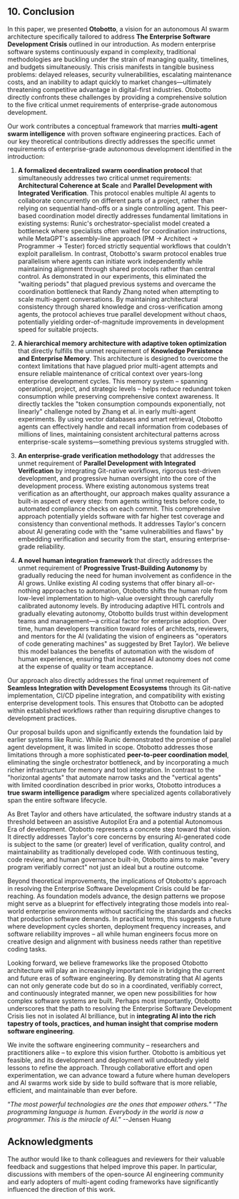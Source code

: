 ## 10. Conclusion

In this paper, we presented **Otobotto**, a vision for an autonomous AI swarm architecture specifically tailored to address **The Enterprise Software Development Crisis** outlined in our introduction. As modern enterprise software systems continuously expand in complexity, traditional methodologies are buckling under the strain of managing quality, timelines, and budgets simultaneously. This crisis manifests in tangible business problems: delayed releases, security vulnerabilities, escalating maintenance costs, and an inability to adapt quickly to market changes—ultimately threatening competitive advantage in digital-first industries. Otobotto directly confronts these challenges by providing a comprehensive solution to the five critical unmet requirements of enterprise-grade autonomous development.

Our work contributes a conceptual framework that marries **multi-agent swarm intelligence** with proven software engineering practices. Each of our key theoretical contributions directly addresses the specific unmet requirements of enterprise-grade autonomous development identified in the introduction:

1. **A formalized decentralized swarm coordination protocol** that simultaneously addresses two critical unmet requirements: **Architectural Coherence at Scale** and **Parallel Development with Integrated Verification**. This protocol enables multiple AI agents to collaborate concurrently on different parts of a project, rather than relying on sequential hand-offs or a single controlling agent. This peer-based coordination model directly addresses fundamental limitations in existing systems: Runic's orchestrator-specialist model created a bottleneck where specialists often waited for coordination instructions, while MetaGPT's assembly-line approach (PM → Architect → Programmer → Tester) forced strictly sequential workflows that couldn't exploit parallelism. In contrast, Otobotto's swarm protocol enables true parallelism where agents can initiate work independently while maintaining alignment through shared protocols rather than central control. As demonstrated in our experiments, this eliminated the "waiting periods" that plagued previous systems and overcame the coordination bottleneck that Randy Zhang noted when attempting to scale multi-agent conversations. By maintaining architectural consistency through shared knowledge and cross-verification among agents, the protocol achieves true parallel development without chaos, potentially yielding order-of-magnitude improvements in development speed for suitable projects.

2. **A hierarchical memory architecture with adaptive token optimization** that directly fulfills the unmet requirement of **Knowledge Persistence and Enterprise Memory**. This architecture is designed to overcome the context limitations that have plagued prior multi-agent attempts and ensure reliable maintenance of critical context over years-long enterprise development cycles. This memory system – spanning operational, project, and strategic levels – helps reduce redundant token consumption while preserving comprehensive context awareness. It directly tackles the "token consumption compounds exponentially, not linearly" challenge noted by Zhang et al. in early multi-agent experiments. By using vector databases and smart retrieval, Otobotto agents can effectively handle and recall information from codebases of millions of lines, maintaining consistent architectural patterns across enterprise-scale systems—something previous systems struggled with.

3. **An enterprise-grade verification methodology** that addresses the unmet requirement of **Parallel Development with Integrated Verification** by integrating Git-native workflows, rigorous test-driven development, and progressive human oversight into the core of the development process. Where existing autonomous systems treat verification as an afterthought, our approach makes quality assurance a built-in aspect of every step: from agents writing tests before code, to automated compliance checks on each commit. This comprehensive approach potentially yields software with far higher test coverage and consistency than conventional methods. It addresses Taylor's concern about AI generating code with the "same vulnerabilities and flaws" by embedding verification and security from the start, ensuring enterprise-grade reliability.

4. **A novel human integration framework** that directly addresses the unmet requirement of **Progressive Trust-Building Autonomy** by gradually reducing the need for human involvement as confidence in the AI grows. Unlike existing AI coding systems that offer binary all-or-nothing approaches to automation, Otobotto shifts the human role from low-level implementation to high-value oversight through carefully calibrated autonomy levels. By introducing adaptive HITL controls and gradually elevating autonomy, Otobotto builds trust within development teams and management—a critical factor for enterprise adoption. Over time, human developers transition toward roles of architects, reviewers, and mentors for the AI (validating the vision of engineers as "operators of code generating machines" as suggested by Bret Taylor). We believe this model balances the benefits of automation with the wisdom of human experience, ensuring that increased AI autonomy does not come at the expense of quality or team acceptance.

Our approach also directly addresses the final unmet requirement of **Seamless Integration with Development Ecosystems** through its Git-native implementation, CI/CD pipeline integration, and compatibility with existing enterprise development tools. This ensures that Otobotto can be adopted within established workflows rather than requiring disruptive changes to development practices.

Our proposal builds upon and significantly extends the foundation laid by earlier systems like Runic. While Runic demonstrated the promise of parallel agent development, it was limited in scope. Otobotto addresses those limitations through a more sophisticated **peer-to-peer coordination model**, eliminating the single orchestrator bottleneck, and by incorporating a much richer infrastructure for memory and tool integration. In contrast to the "horizontal agents" that automate narrow tasks and the "vertical agents" with limited coordination described in prior works, Otobotto introduces a **true swarm intelligence paradigm** where specialized agents collaboratively span the entire software lifecycle.

As Bret Taylor and others have articulated, the software industry stands at a threshold between an assistive Autopilot Era and a potential Autonomous Era of development. Otobotto represents a concrete step toward that vision. It directly addresses Taylor's core concerns by ensuring AI-generated code is subject to the same (or greater) level of verification, quality control, and maintainability as traditionally developed code. With continuous testing, code review, and human governance built-in, Otobotto aims to make "every program verifiably correct" not just an ideal but a routine outcome.

Beyond theoretical improvements, the implications of Otobotto's approach in resolving the Enterprise Software Development Crisis could be far-reaching. As foundation models advance, the design patterns we propose might serve as a blueprint for effectively integrating those models into real-world enterprise environments without sacrificing the standards and checks that production software demands. In practical terms, this suggests a future where development cycles shorten, deployment frequency increases, and software reliability improves – all while human engineers focus more on creative design and alignment with business needs rather than repetitive coding tasks.

Looking forward, we believe frameworks like the proposed Otobotto architecture will play an increasingly important role in bridging the current and future eras of software engineering. By demonstrating that AI agents can not only generate code but do so in a coordinated, verifiably correct, and continuously integrated manner, we open new possibilities for how complex software systems are built. Perhaps most importantly, Otobotto underscores that the path to resolving the Enterprise Software Development Crisis lies not in isolated AI brilliance, but in **integrating AI into the rich tapestry of tools, practices, and human insight that comprise modern software engineering**.

We invite the software engineering community – researchers and practitioners alike – to explore this vision further. Otobotto is ambitious yet feasible, and its development and deployment will undoubtedly yield lessons to refine the approach. Through collaborative effort and open experimentation, we can advance toward a future where human developers and AI swarms work side by side to build software that is more reliable, efficient, and maintainable than ever before.

“*The most powerful technologies are the ones that empower others.*” “*The programming language is human. Everybody in the world is now a programmer. This is the miracle of AI.*” --Jensen Huang

## Acknowledgments

The author would like to thank colleagues and reviewers for their valuable feedback and suggestions that helped improve this paper. In particular, discussions with members of the open-source AI engineering community and early adopters of multi-agent coding frameworks have significantly influenced the direction of this work.
